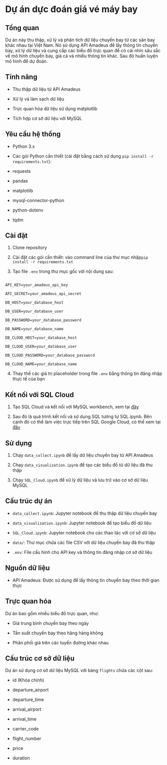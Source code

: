 # Dự án dực đoán giá vé máy bay

## Tổng quan

Dự án này thu thập, xử lý và phân tích dữ liệu chuyến bay từ các sân bay khác nhau tại Việt Nam. Nó sử dụng API Amadeus để lấy thông tin chuyến bay, xử lý dữ liệu và cung cấp các biểu đồ trực quan để có cái nhìn sâu sắc về mô hình chuyến bay, giá cả và nhiều thông tin khác. Sau đó huấn luyện mô hình để dự đoán.

## Tính năng

- Thu thập dữ liệu từ API Amadeus

- Xử lý và làm sạch dữ liệu

- Trực quan hóa dữ liệu sử dụng matplotlib

- Tích hợp cơ sở dữ liệu với MySQL

## Yêu cầu hệ thống

- Python 3.x

- Các gói Python cần thiết (cài đặt bằng cách sử dụng `pip install -r requirements.txt`):

- requests

- pandas

- matplotlib

- mysql-connector-python

- python-dotenv

- tqdm

## Cài đặt

1. Clone repository

2. Cài đặt các gói cần thiết: vào command line của thư mục nhập`pip install -r requirements.txt`

3. Tạo file `.env` trong thư mục gốc với nội dung sau:

```

API_KEY=your_amadeus_api_key

API_SECRET=your_amadeus_api_secret

DB_HOST=your_database_host

DB_USER=your_database_user

DB_PASSWORD=your_database_password

DB_NAME=your_database_name

DB_CLOUD_HOST=your_database_host

DB_CLOUD_USER=your_database_user

DB_CLOUD_PASSWORD=your_database_password

DB_CLOUD_NAME=your_database_name

```

4. Thay thế các giá trị placeholder trong file `.env` bằng thông tin đăng nhập thực tế của bạn

## Kết nối với SQL Cloud

1. Tạo SQL Cloud và kết nối với MySQL workbench, xem tại [đây](https://www.youtube.com/watch?v=_iOv1ec7tJQ)

2. Sau đó là quá trình kết nối và sử dụng SQL tương tự SQL.ipynb. Bên cạnh đó có thể làm việc trực tiếp trên SQL Google Cloud, có thể xem tại [đây](https://www.youtube.com/watch?v=jWkeFjfrCxQ)

## Sử dụng

1. Chạy `data_collect.ipynb` để lấy dữ liệu chuyến bay từ API Amadeus

2. Chạy `data_visualization.ipynb` để tạo các biểu đồ từ dữ liệu đã thu thập

3. Chạy `SQL_Cloud.ipynb` để xử lý dữ liệu và lưu trữ vào cơ sở dữ liệu MySQL

## Cấu trúc dự án

- `data_collect.ipynb`: Jupyter notebook để thu thập dữ liệu chuyến bay

- `data_visualization.ipynb`: Jupyter notebook để tạo biểu đồ dữ liệu

- `SQL_Cloud.ipynb`: Jupyter notebook cho các thao tác với cơ sở dữ liệu

- `data/`: Thư mục chứa các file CSV với dữ liệu chuyến bay đã thu thập

- `.env`: File cấu hình cho API key và thông tin đăng nhập cơ sở dữ liệu

## Nguồn dữ liệu

- API Amadeus: Được sử dụng để lấy thông tin chuyến bay theo thời gian thực

## Trực quan hóa

Dự án bao gồm nhiều biểu đồ trực quan, như:

- Giá trung bình chuyến bay theo ngày

- Tần suất chuyến bay theo hãng hàng không

- Phân phối giá trên các tuyến đường khác nhau

## Cấu trúc cơ sở dữ liệu

Dự án sử dụng cơ sở dữ liệu MySQL với bảng `flights` chứa các cột sau:

- id (Khóa chính)

- departure_airport

- departure_time

- arrival_airport

- arrival_time

- carrier_code

- flight_number

- price

- duration
